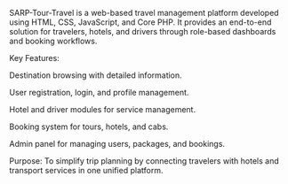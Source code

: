 SARP-Tour-Travel is a web-based travel management platform developed using HTML, CSS, JavaScript, and Core PHP.
It provides an end-to-end solution for travelers, hotels, and drivers through role-based dashboards and booking workflows.

Key Features:

Destination browsing with detailed information.

User registration, login, and profile management.

Hotel and driver modules for service management.

Booking system for tours, hotels, and cabs.

Admin panel for managing users, packages, and bookings.

Purpose:
To simplify trip planning by connecting travelers with hotels and transport services in one unified platform.

